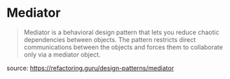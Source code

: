 # Mediator
> Mediator is a behavioral design pattern that lets you reduce chaotic dependencies between objects. The pattern restricts direct communications between the objects and forces them to collaborate only via a mediator object.

source: https://refactoring.guru/design-patterns/mediator